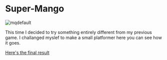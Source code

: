 # Super-Mango

![mqdefault](https://github.com/Azazo8/Super-Mango/assets/136253495/65af1423-e3e9-4e3a-889e-37b7649b349c)

This time I decided to try something entirely different from my previous game. I challanged myslef to make a small platformer here you can see how it goes.

[Here's the final result](https://youtu.be/zX2TMklPHZA?si=102myFF1cOnE1h-6)
